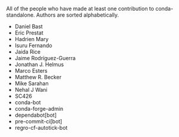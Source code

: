 All of the people who have made at least one contribution to conda-standalone.
Authors are sorted alphabetically.

* Daniel Bast
* Eric Prestat
* Hadrien Mary
* Isuru Fernando
* Jaida Rice
* Jaime Rodríguez-Guerra
* Jonathan J. Helmus
* Marco Esters
* Matthew R. Becker
* Mike Sarahan
* Nehal J Wani
* SC426
* conda-bot
* conda-forge-admin
* dependabot[bot]
* pre-commit-ci[bot]
* regro-cf-autotick-bot
